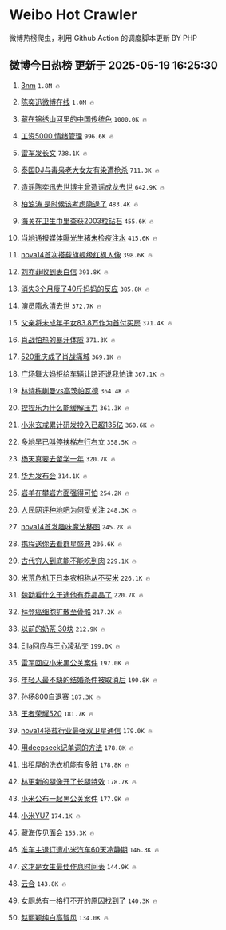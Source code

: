# Weibo Hot Crawler 



微博热榜爬虫，利用 Github Action 的调度脚本更新 BY PHP 


## 微博今日热榜 更新于 2025-05-19 16:25:30 
1. [3nm](https://s.weibo.com/weibo?q=3nm&t=31&band_rank=1&Refer=top) `1.8M 🔥` 

1. [陈奕迅微博在线](https://s.weibo.com/weibo?q=%23%E9%99%88%E5%A5%95%E8%BF%85%E5%BE%AE%E5%8D%9A%E5%9C%A8%E7%BA%BF%23&t=31&band_rank=2&Refer=top) `1.0M 🔥` 

1. [藏在锦绣山河里的中国传统色](https://s.weibo.com/weibo?q=%23%E8%97%8F%E5%9C%A8%E9%94%A6%E7%BB%A3%E5%B1%B1%E6%B2%B3%E9%87%8C%E7%9A%84%E4%B8%AD%E5%9B%BD%E4%BC%A0%E7%BB%9F%E8%89%B2%23&t=31&band_rank=3&Refer=top) `1000.0K 🔥` 

1. [工资5000 情绪管理](https://s.weibo.com/weibo?q=%E5%B7%A5%E8%B5%845000%20%E6%83%85%E7%BB%AA%E7%AE%A1%E7%90%86&t=31&band_rank=4&Refer=top) `996.6K 🔥` 

1. [雷军发长文](https://s.weibo.com/weibo?q=%23%E9%9B%B7%E5%86%9B%E5%8F%91%E9%95%BF%E6%96%87%23&t=31&band_rank=5&Refer=top) `738.1K 🔥` 

1. [泰国DJ与毒枭老大女友有染遭枪杀](https://s.weibo.com/weibo?q=%23%E6%B3%B0%E5%9B%BDDJ%E4%B8%8E%E6%AF%92%E6%9E%AD%E8%80%81%E5%A4%A7%E5%A5%B3%E5%8F%8B%E6%9C%89%E6%9F%93%E9%81%AD%E6%9E%AA%E6%9D%80%23&t=31&band_rank=6&Refer=top) `711.3K 🔥` 

1. [造谣陈奕迅去世博主曾造谣成龙去世](https://s.weibo.com/weibo?q=%23%E9%80%A0%E8%B0%A3%E9%99%88%E5%A5%95%E8%BF%85%E5%8E%BB%E4%B8%96%E5%8D%9A%E4%B8%BB%E6%9B%BE%E9%80%A0%E8%B0%A3%E6%88%90%E9%BE%99%E5%8E%BB%E4%B8%96%23&t=31&band_rank=7&Refer=top) `642.9K 🔥` 

1. [柏浪涛 是时候该考虑隐退了](https://s.weibo.com/weibo?q=%E6%9F%8F%E6%B5%AA%E6%B6%9B%20%E6%98%AF%E6%97%B6%E5%80%99%E8%AF%A5%E8%80%83%E8%99%91%E9%9A%90%E9%80%80%E4%BA%86&t=31&band_rank=8&Refer=top) `483.4K 🔥` 

1. [海关在卫生巾里查获2003粒钻石](https://s.weibo.com/weibo?q=%23%E6%B5%B7%E5%85%B3%E5%9C%A8%E5%8D%AB%E7%94%9F%E5%B7%BE%E9%87%8C%E6%9F%A5%E8%8E%B72003%E7%B2%92%E9%92%BB%E7%9F%B3%23&t=31&band_rank=9&Refer=top) `455.6K 🔥` 

1. [当地通报媒体曝光生猪未检疫注水](https://s.weibo.com/weibo?q=%23%E5%BD%93%E5%9C%B0%E9%80%9A%E6%8A%A5%E5%AA%92%E4%BD%93%E6%9B%9D%E5%85%89%E7%94%9F%E7%8C%AA%E6%9C%AA%E6%A3%80%E7%96%AB%E6%B3%A8%E6%B0%B4%23&t=31&band_rank=10&Refer=top) `415.6K 🔥` 

1. [nova14首次搭载旗舰级红枫人像](https://s.weibo.com/weibo?q=%23nova14%E9%A6%96%E6%AC%A1%E6%90%AD%E8%BD%BD%E6%97%97%E8%88%B0%E7%BA%A7%E7%BA%A2%E6%9E%AB%E4%BA%BA%E5%83%8F%23&t=31&band_rank=11&Refer=top) `398.6K 🔥` 

1. [刘亦菲收到表白信](https://s.weibo.com/weibo?q=%23%E5%88%98%E4%BA%A6%E8%8F%B2%E6%94%B6%E5%88%B0%E8%A1%A8%E7%99%BD%E4%BF%A1%23&t=31&band_rank=12&Refer=top) `391.8K 🔥` 

1. [消失3个月瘦了40斤妈妈的反应](https://s.weibo.com/weibo?q=%E6%B6%88%E5%A4%B13%E4%B8%AA%E6%9C%88%E7%98%A6%E4%BA%8640%E6%96%A4%E5%A6%88%E5%A6%88%E7%9A%84%E5%8F%8D%E5%BA%94&t=31&band_rank=13&Refer=top) `385.8K 🔥` 

1. [演员隋永清去世](https://s.weibo.com/weibo?q=%23%E6%BC%94%E5%91%98%E9%9A%8B%E6%B0%B8%E6%B8%85%E5%8E%BB%E4%B8%96%23&t=31&band_rank=14&Refer=top) `372.7K 🔥` 

1. [父亲将未成年子女83.8万作为首付买房](https://s.weibo.com/weibo?q=%23%E7%88%B6%E4%BA%B2%E5%B0%86%E6%9C%AA%E6%88%90%E5%B9%B4%E5%AD%90%E5%A5%B383.8%E4%B8%87%E4%BD%9C%E4%B8%BA%E9%A6%96%E4%BB%98%E4%B9%B0%E6%88%BF%23&t=31&band_rank=15&Refer=top) `371.4K 🔥` 

1. [肖战怕热的暴汗体质](https://s.weibo.com/weibo?q=%23%E8%82%96%E6%88%98%E6%80%95%E7%83%AD%E7%9A%84%E6%9A%B4%E6%B1%97%E4%BD%93%E8%B4%A8%23&t=31&band_rank=16&Refer=top) `371.3K 🔥` 

1. [520重庆成了肖战痛城](https://s.weibo.com/weibo?q=%23520%E9%87%8D%E5%BA%86%E6%88%90%E4%BA%86%E8%82%96%E6%88%98%E7%97%9B%E5%9F%8E%23&t=31&band_rank=17&Refer=top) `369.1K 🔥` 

1. [广场舞大妈拒给车辆让路还说我怕谁](https://s.weibo.com/weibo?q=%23%E5%B9%BF%E5%9C%BA%E8%88%9E%E5%A4%A7%E5%A6%88%E6%8B%92%E7%BB%99%E8%BD%A6%E8%BE%86%E8%AE%A9%E8%B7%AF%E8%BF%98%E8%AF%B4%E6%88%91%E6%80%95%E8%B0%81%23&t=31&band_rank=18&Refer=top) `367.1K 🔥` 

1. [林诗栋蒯曼vs高茨帕瓦德](https://s.weibo.com/weibo?q=%23%E6%9E%97%E8%AF%97%E6%A0%8B%E8%92%AF%E6%9B%BCvs%E9%AB%98%E8%8C%A8%E5%B8%95%E7%93%A6%E5%BE%B7%23&t=31&band_rank=19&Refer=top) `364.4K 🔥` 

1. [捏捏乐为什么能缓解压力](https://s.weibo.com/weibo?q=%E6%8D%8F%E6%8D%8F%E4%B9%90%E4%B8%BA%E4%BB%80%E4%B9%88%E8%83%BD%E7%BC%93%E8%A7%A3%E5%8E%8B%E5%8A%9B&t=31&band_rank=20&Refer=top) `361.3K 🔥` 

1. [小米玄戒累计研发投入已超135亿](https://s.weibo.com/weibo?q=%23%E5%B0%8F%E7%B1%B3%E7%8E%84%E6%88%92%E7%B4%AF%E8%AE%A1%E7%A0%94%E5%8F%91%E6%8A%95%E5%85%A5%E5%B7%B2%E8%B6%85135%E4%BA%BF%23&t=31&band_rank=21&Refer=top) `360.6K 🔥` 

1. [多地早已叫停扶梯左行右立](https://s.weibo.com/weibo?q=%23%E5%A4%9A%E5%9C%B0%E6%97%A9%E5%B7%B2%E5%8F%AB%E5%81%9C%E6%89%B6%E6%A2%AF%E5%B7%A6%E8%A1%8C%E5%8F%B3%E7%AB%8B%23&t=31&band_rank=22&Refer=top) `358.5K 🔥` 

1. [杨天真要去留学一年](https://s.weibo.com/weibo?q=%23%E6%9D%A8%E5%A4%A9%E7%9C%9F%E8%A6%81%E5%8E%BB%E7%95%99%E5%AD%A6%E4%B8%80%E5%B9%B4%23&t=31&band_rank=23&Refer=top) `320.7K 🔥` 

1. [华为发布会](https://s.weibo.com/weibo?q=%E5%8D%8E%E4%B8%BA%E5%8F%91%E5%B8%83%E4%BC%9A&t=31&band_rank=24&Refer=top) `314.1K 🔥` 

1. [岩羊在攀岩方面强得可怕](https://s.weibo.com/weibo?q=%23%E5%B2%A9%E7%BE%8A%E5%9C%A8%E6%94%80%E5%B2%A9%E6%96%B9%E9%9D%A2%E5%BC%BA%E5%BE%97%E5%8F%AF%E6%80%95%23&t=31&band_rank=25&Refer=top) `254.2K 🔥` 

1. [人民网评种地吧为何受关注](https://s.weibo.com/weibo?q=%23%E4%BA%BA%E6%B0%91%E7%BD%91%E8%AF%84%E7%A7%8D%E5%9C%B0%E5%90%A7%E4%B8%BA%E4%BD%95%E5%8F%97%E5%85%B3%E6%B3%A8%23&t=31&band_rank=26&Refer=top) `248.3K 🔥` 

1. [nova14首发趣味魔法移图](https://s.weibo.com/weibo?q=%23nova14%E9%A6%96%E5%8F%91%E8%B6%A3%E5%91%B3%E9%AD%94%E6%B3%95%E7%A7%BB%E5%9B%BE%23&t=31&band_rank=27&Refer=top) `245.2K 🔥` 

1. [携程送你去看群星盛典](https://s.weibo.com/weibo?q=%23%E6%90%BA%E7%A8%8B%E9%80%81%E4%BD%A0%E5%8E%BB%E7%9C%8B%E7%BE%A4%E6%98%9F%E7%9B%9B%E5%85%B8%23&t=31&band_rank=28&Refer=top) `236.6K 🔥` 

1. [古代穷人到底能不能吃到肉](https://s.weibo.com/weibo?q=%E5%8F%A4%E4%BB%A3%E7%A9%B7%E4%BA%BA%E5%88%B0%E5%BA%95%E8%83%BD%E4%B8%8D%E8%83%BD%E5%90%83%E5%88%B0%E8%82%89&t=31&band_rank=29&Refer=top) `229.1K 🔥` 

1. [米荒危机下日本农相称从不买米](https://s.weibo.com/weibo?q=%23%E7%B1%B3%E8%8D%92%E5%8D%B1%E6%9C%BA%E4%B8%8B%E6%97%A5%E6%9C%AC%E5%86%9C%E7%9B%B8%E7%A7%B0%E4%BB%8E%E4%B8%8D%E4%B9%B0%E7%B1%B3%23&t=31&band_rank=30&Refer=top) `226.1K 🔥` 

1. [魏劭看什么于途他有乔晶晶了](https://s.weibo.com/weibo?q=%E9%AD%8F%E5%8A%AD%E7%9C%8B%E4%BB%80%E4%B9%88%E4%BA%8E%E9%80%94%E4%BB%96%E6%9C%89%E4%B9%94%E6%99%B6%E6%99%B6%E4%BA%86&t=31&band_rank=31&Refer=top) `220.7K 🔥` 

1. [拜登癌细胞扩散至骨骼](https://s.weibo.com/weibo?q=%23%E6%8B%9C%E7%99%BB%E7%99%8C%E7%BB%86%E8%83%9E%E6%89%A9%E6%95%A3%E8%87%B3%E9%AA%A8%E9%AA%BC%23&t=31&band_rank=32&Refer=top) `217.2K 🔥` 

1. [以前的奶茶 30块](https://s.weibo.com/weibo?q=%E4%BB%A5%E5%89%8D%E7%9A%84%E5%A5%B6%E8%8C%B6%2030%E5%9D%97&t=31&band_rank=33&Refer=top) `212.9K 🔥` 

1. [Ella回应与王心凌私交](https://s.weibo.com/weibo?q=Ella%E5%9B%9E%E5%BA%94%E4%B8%8E%E7%8E%8B%E5%BF%83%E5%87%8C%E7%A7%81%E4%BA%A4&t=31&band_rank=34&Refer=top) `199.0K 🔥` 

1. [雷军回应小米黑公关案件](https://s.weibo.com/weibo?q=%23%E9%9B%B7%E5%86%9B%E5%9B%9E%E5%BA%94%E5%B0%8F%E7%B1%B3%E9%BB%91%E5%85%AC%E5%85%B3%E6%A1%88%E4%BB%B6%23&t=31&band_rank=35&Refer=top) `197.0K 🔥` 

1. [年轻人最不缺的结婚条件被取消后](https://s.weibo.com/weibo?q=%23%E5%B9%B4%E8%BD%BB%E4%BA%BA%E6%9C%80%E4%B8%8D%E7%BC%BA%E7%9A%84%E7%BB%93%E5%A9%9A%E6%9D%A1%E4%BB%B6%E8%A2%AB%E5%8F%96%E6%B6%88%E5%90%8E%23&t=31&band_rank=36&Refer=top) `190.8K 🔥` 

1. [孙杨800自退赛](https://s.weibo.com/weibo?q=%23%E5%AD%99%E6%9D%A8800%E8%87%AA%E9%80%80%E8%B5%9B%23&t=31&band_rank=37&Refer=top) `187.3K 🔥` 

1. [王者荣耀520](https://s.weibo.com/weibo?q=%E7%8E%8B%E8%80%85%E8%8D%A3%E8%80%80520&t=31&band_rank=38&Refer=top) `181.7K 🔥` 

1. [nova14搭载行业最强双卫星通信](https://s.weibo.com/weibo?q=%23nova14%E6%90%AD%E8%BD%BD%E8%A1%8C%E4%B8%9A%E6%9C%80%E5%BC%BA%E5%8F%8C%E5%8D%AB%E6%98%9F%E9%80%9A%E4%BF%A1%23&t=31&band_rank=39&Refer=top) `179.0K 🔥` 

1. [用deepseek记单词的方法](https://s.weibo.com/weibo?q=%E7%94%A8deepseek%E8%AE%B0%E5%8D%95%E8%AF%8D%E7%9A%84%E6%96%B9%E6%B3%95&t=31&band_rank=40&Refer=top) `178.8K 🔥` 

1. [出租屋的洗衣机能有多脏](https://s.weibo.com/weibo?q=%E5%87%BA%E7%A7%9F%E5%B1%8B%E7%9A%84%E6%B4%97%E8%A1%A3%E6%9C%BA%E8%83%BD%E6%9C%89%E5%A4%9A%E8%84%8F&t=31&band_rank=41&Refer=top) `178.8K 🔥` 

1. [林更新的腿像开了长腿特效](https://s.weibo.com/weibo?q=%E6%9E%97%E6%9B%B4%E6%96%B0%E7%9A%84%E8%85%BF%E5%83%8F%E5%BC%80%E4%BA%86%E9%95%BF%E8%85%BF%E7%89%B9%E6%95%88&t=31&band_rank=42&Refer=top) `178.7K 🔥` 

1. [小米公布一起黑公关案件](https://s.weibo.com/weibo?q=%23%E5%B0%8F%E7%B1%B3%E5%85%AC%E5%B8%83%E4%B8%80%E8%B5%B7%E9%BB%91%E5%85%AC%E5%85%B3%E6%A1%88%E4%BB%B6%23&t=31&band_rank=43&Refer=top) `177.9K 🔥` 

1. [小米YU7](https://s.weibo.com/weibo?q=%E5%B0%8F%E7%B1%B3YU7&t=31&band_rank=44&Refer=top) `174.1K 🔥` 

1. [藏海传见面会](https://s.weibo.com/weibo?q=%E8%97%8F%E6%B5%B7%E4%BC%A0%E8%A7%81%E9%9D%A2%E4%BC%9A&t=31&band_rank=45&Refer=top) `155.3K 🔥` 

1. [准车主退订遭小米汽车60天冷静期](https://s.weibo.com/weibo?q=%23%E5%87%86%E8%BD%A6%E4%B8%BB%E9%80%80%E8%AE%A2%E9%81%AD%E5%B0%8F%E7%B1%B3%E6%B1%BD%E8%BD%A660%E5%A4%A9%E5%86%B7%E9%9D%99%E6%9C%9F%23&t=31&band_rank=46&Refer=top) `146.3K 🔥` 

1. [这才是女生最佳作息时间表](https://s.weibo.com/weibo?q=%E8%BF%99%E6%89%8D%E6%98%AF%E5%A5%B3%E7%94%9F%E6%9C%80%E4%BD%B3%E4%BD%9C%E6%81%AF%E6%97%B6%E9%97%B4%E8%A1%A8&t=31&band_rank=47&Refer=top) `144.9K 🔥` 

1. [云合](https://s.weibo.com/weibo?q=%E4%BA%91%E5%90%88&t=31&band_rank=48&Refer=top) `143.8K 🔥` 

1. [女厕总有一格打不开的原因找到了](https://s.weibo.com/weibo?q=%E5%A5%B3%E5%8E%95%E6%80%BB%E6%9C%89%E4%B8%80%E6%A0%BC%E6%89%93%E4%B8%8D%E5%BC%80%E7%9A%84%E5%8E%9F%E5%9B%A0%E6%89%BE%E5%88%B0%E4%BA%86&t=31&band_rank=49&Refer=top) `140.3K 🔥` 

1. [赵丽颖纯白高智风](https://s.weibo.com/weibo?q=%23%E8%B5%B5%E4%B8%BD%E9%A2%96%E7%BA%AF%E7%99%BD%E9%AB%98%E6%99%BA%E9%A3%8E%23&t=31&band_rank=50&Refer=top) `134.0K 🔥` 

